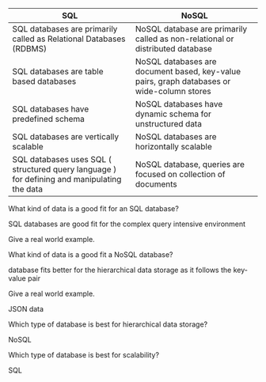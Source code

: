 

| SQL      | NoSQL                                                            |
| -----------  | ----------------------------------------------------------------|
| SQL databases are primarily called as Relational Databases (RDBMS)          |NoSQL database are primarily called as non-relational or distributed database|
| SQL databases are table based databases     | NoSQL databases are document based, key-value pairs, graph databases or wide-column stores |
|SQL databases have predefined schema|NoSQL databases have dynamic schema for unstructured data|
| SQL databases are vertically scalable|NoSQL databases are horizontally scalable|
| SQL databases uses SQL ( structured query language ) for defining and manipulating the data        |NoSQL database, queries are focused on collection of documents|





 What kind of data is a good fit for an SQL database?

SQL databases are good fit for the complex query intensive environment

 Give a real world example.

 What kind of data is a good fit a NoSQL database?

 database fits better for the hierarchical data storage as it follows the key-value pair 

 Give a real world example.

 JSON data

 Which type of database is best for hierarchical data storage?

NoSQL 

 Which type of database is best for scalability?

SQL 
